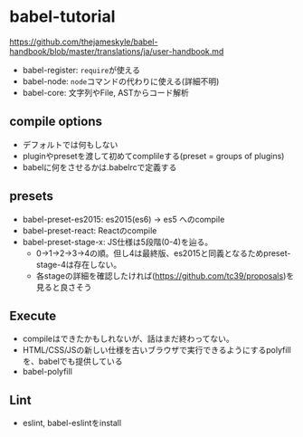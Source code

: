 # babel-tutorial
https://github.com/thejameskyle/babel-handbook/blob/master/translations/ja/user-handbook.md

- babel-register: `require`が使える
- babel-node: `node`コマンドの代わりに使える(詳細不明)
- babel-core: 文字列やFile, ASTからコード解析

## compile options
- デフォルトでは何もしない
- pluginやpresetを渡して初めてcomplileする(preset = groups of plugins)
- babelに何をさせるかは.babelrcで定義する

## presets
- babel-preset-es2015: es2015(es6) -> es5 へのcompile
- babel-preset-react: Reactのcompile
- babel-preset-stage-x: JS仕様は5段階(0-4)を辿る。
  - 0->1->2->3->4の順。但し4は最終版、es2015と同義となるためpreset-stage-4は存在しない。
  - 各stageの詳細を確認したければ(https://github.com/tc39/proposals)を見ると良さそう

## Execute
- compileはできたかもしれないが、話はまだ終わってない。
- HTML/CSS/JSの新しい仕様を古いブラウザで実行できるようにするpolyfillを、babelでも提供している
- babel-polyfill

## Lint
- eslint, babel-eslintをinstall

